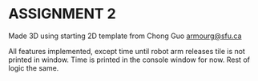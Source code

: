 # ASSIGNMENT 2
Made 3D using starting 2D template from Chong Guo armourg@sfu.ca

All features implemented, except time until robot arm releases tile is not printed in window. Time is printed in the console window for now. Rest of logic the same.

